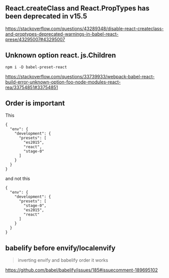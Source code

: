 ## React.createClass and React.PropTypes has been deprecated in v15.5

https://stackoverflow.com/questions/43289348/disable-react-createclass-and-proptypes-deprecated-warnings-in-babel-react-prese/43295007#43295007

## Unknown option react. js.Children

`npm i -D babel-preset-react`

https://stackoverflow.com/questions/33739933/webpack-babel-react-build-error-unknown-option-foo-node-modules-react-rea/33754851#33754851

## Order is important

This

```
{
  "env": {
    "development": {
      "presets": [
        "es2015",
        "react",
        "stage-0"
      ]
    }
  }
}
```

and not this

```
{
  "env": {
    "development": {
      "presets": [
        "stage-0",
        "es2015",
        "react"
      ]
    }
  }
}
```

## babelify before envify/localenvify

>inverting envify and babelify order it works

https://github.com/babel/babelify/issues/185#issuecomment-189695102